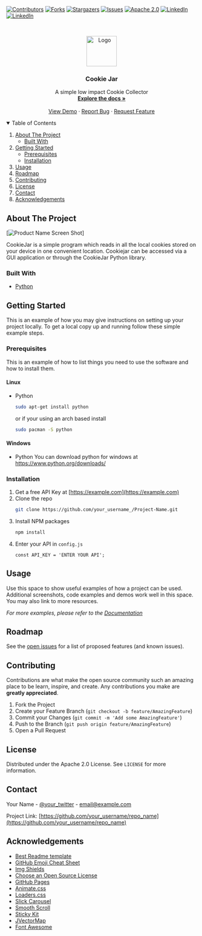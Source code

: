<!--
*** Thanks for checking out the Best-README-Template. If you have a suggestion
*** that would make this better, please fork the repo and create a pull request
*** or simply open an issue with the tag "enhancement".
*** Thanks again! Now go create something AMAZING! :D
-->



<!-- PROJECT SHIELDS -->
<!--
*** I'm using markdown "reference style" links for readability.
*** Reference links are enclosed in brackets [ ] instead of parentheses ( ).
*** See the bottom of this document for the declaration of the reference variables
*** for contributors-url, forks-url, etc. This is an optional, concise syntax you may use.
*** https://www.markdownguide.org/basic-syntax/#reference-style-links
-->
[![Contributors][contributors-shield]][contributors-url]
[![Forks][forks-shield]][forks-url]
[![Stargazers][stars-shield]][stars-url]
[![Issues][issues-shield]][issues-url]
[![Apache 2.0][license-shield]][license-url]
[![LinkedIn][linkedin-shield-Kaelen]][linkedinKaelen-url]
[![LinkedIn][linkedin-shield-Kyler]][linkedinKyler-url]




<!-- PROJECT LOGO -->
<br />
<p align="center">
  <a href="https://github.com/KaelenCarling/Cookie/Jar">
    <img src="images/logo.png" alt="Logo" width="80" height="80">
  </a>

  <h3 align="center">Cookie Jar</h3>

  <p align="center">
    A simple low impact Cookie Collector
    <br />
    <a href="https://github.com/KaelenCarling/CookieJar"><strong>Explore the docs »</strong></a>
    <br />
    <br />
    <a href="https://github.com/KaelenCarling/CookieJar">View Demo</a>
    ·
    <a href="https://github.com/KaelenCarling/CookieJar/graphs/contributors">Report Bug</a>
    ·
    <a href="https://github.com/KaelenCarling/CookieJar/graphs/contributors">Request Feature</a>
  </p>
</p>



<!-- TABLE OF CONTENTS -->
<details open="open">
  <summary>Table of Contents</summary>
  <ol>
    <li>
      <a href="#about-the-project">About The Project</a>
      <ul>
        <li><a href="#built-with">Built With</a></li>
      </ul>
    </li>
    <li>
      <a href="#getting-started">Getting Started</a>
      <ul>
        <li><a href="#prerequisites">Prerequisites</a></li>
        <li><a href="#installation">Installation</a></li>
      </ul>
    </li>
    <li><a href="#usage">Usage</a></li>
    <li><a href="#roadmap">Roadmap</a></li>
    <li><a href="#contributing">Contributing</a></li>
    <li><a href="#license">License</a></li>
    <li><a href="#contact">Contact</a></li>
    <li><a href="#acknowledgements">Acknowledgements</a></li>
  </ol>
</details>



<!-- ABOUT THE PROJECT -->
## About The Project

[![Product Name Screen Shot][product-screenshot]]

CookieJar is a simple program which reads in all the local cookies stored on your device in one convenient location. Cookiejar can be accessed via a GUI application or through the CookieJar Python library.

### Built With

* [Python](https://www.python.org/)



<!-- GETTING STARTED -->
## Getting Started

This is an example of how you may give instructions on setting up your project locally.
To get a local copy up and running follow these simple example steps.

### Prerequisites

This is an example of how to list things you need to use the software and how to install them.

#### Linux
* Python
  ```sh
  sudo apt-get install python
  ```
  or if your using an arch based install
  ```sh
  sudo pacman -S python
  ```
#### Windows
* Python
  You can download python for windows at https://www.python.org/downloads/

### Installation

1. Get a free API Key at [https://example.com](https://example.com)
2. Clone the repo
   ```sh
   git clone https://github.com/your_username_/Project-Name.git
   ```
3. Install NPM packages
   ```sh
   npm install
   ```
4. Enter your API in `config.js`
   ```JS
   const API_KEY = 'ENTER YOUR API';
   ```



<!-- USAGE EXAMPLES -->
## Usage

Use this space to show useful examples of how a project can be used. Additional screenshots, code examples and demos work well in this space. You may also link to more resources.

_For more examples, please refer to the [Documentation](https://example.com)_



<!-- ROADMAP -->
## Roadmap

See the [open issues](https://github.com/KaelenCarling/CookieJar/issues) for a list of proposed features (and known issues).



<!-- CONTRIBUTING -->
## Contributing

Contributions are what make the open source community such an amazing place to be learn, inspire, and create. Any contributions you make are **greatly appreciated**.

1. Fork the Project
2. Create your Feature Branch (`git checkout -b feature/AmazingFeature`)
3. Commit your Changes (`git commit -m 'Add some AmazingFeature'`)
4. Push to the Branch (`git push origin feature/AmazingFeature`)
5. Open a Pull Request



<!-- LICENSE -->
## License

Distributed under the Apache 2.0 License. See `LICENSE` for more information.



<!-- CONTACT -->
## Contact

Your Name - [@your_twitter](https://twitter.com/your_username) - email@example.com

Project Link: [https://github.com/your_username/repo_name](https://github.com/your_username/repo_name)



<!-- ACKNOWLEDGEMENTS -->
## Acknowledgements
* [Best Readme template](https://github.com/othneildrew/Best-README-Template)
* [GitHub Emoji Cheat Sheet](https://www.webpagefx.com/tools/emoji-cheat-sheet)
* [Img Shields](https://shields.io)
* [Choose an Open Source License](https://choosealicense.com)
* [GitHub Pages](https://pages.github.com)
* [Animate.css](https://daneden.github.io/animate.css)
* [Loaders.css](https://connoratherton.com/loaders)
* [Slick Carousel](https://kenwheeler.github.io/slick)
* [Smooth Scroll](https://github.com/cferdinandi/smooth-scroll)
* [Sticky Kit](http://leafo.net/sticky-kit)
* [JVectorMap](http://jvectormap.com)
* [Font Awesome](https://fontawesome.com)





<!-- MARKDOWN LINKS & IMAGES -->
<!-- https://www.markdownguide.org/basic-syntax/#reference-style-links -->
[contributors-shield]: https://img.shields.io/badge/Contributors-2-green
[contributors-url]: https://github.com/KaelenCarling/CookieJar/graphs/contributors
[forks-shield]: https://img.shields.io/github/forks/KaelenCarling/CookieJar
[forks-url]: https://github.com/KaelenCarling/CookieJar/network/members
[stars-shield]: https://img.shields.io/github/stars/KaelenCarling/CookieJar
[stars-url]: https://github.com/KaelenCarling/CookieJar/stargazers
[issues-shield]: https://img.shields.io/github/issues/KaelenCarling/CookieJar
[issues-url]: https://github.com/KaelenCarling/CookieJar/issues
[license-shield]: https://img.shields.io/github/license/KaelenCarling/CookieJar
[license-url]: https://github.com/KaelenCarling/CookieJar/blob/main/LICENSE
[linkedin-shield-Kaelen]: https://img.shields.io/badge/LinkedIn-KaelenCarling-blue
[linkedin-shield-Kyler]: https://img.shields.io/badge/LinkedIn-KylerCarling-blue
[linkedinKaelen-url]: https://linkedin.com/in/KaelenCarling
[linkedinKyler-url]: https://linkedin.com/in/KylerCarling
[product-screenshot]: images/screenshot.png
